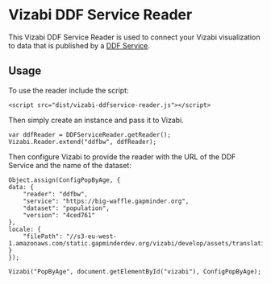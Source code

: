 # Vizabi DDF Service Reader

This Vizabi DDF Service Reader is used to connect your Vizabi visualization to data that is published by a [DDF Service](https://github.com/Gapminder/big-waffle/blob/master/SERVICE_SPEC.md).  

## Usage

To use the reader include the script:

    <script src="dist/vizabi-ddfservice-reader.js"></script>

Then simply create an instance and pass it to Vizabi. 

    var ddfReader = DDFServiceReader.getReader();
    Vizabi.Reader.extend("ddfbw", ddfReader);

Then configure Vizabi to provide the reader with the URL of the DDF Service and the name of the dataset:

    Object.assign(ConfigPopByAge, {
    data: {
        "reader": "ddfbw",
        "service": "https://big-waffle.gapminder.org",
        "dataset": "population",
        "version": "4ced761"
    },
    locale: {
        "filePath": "//s3-eu-west-1.amazonaws.com/static.gapminderdev.org/vizabi/develop/assets/translation/"
    }
    });

    Vizabi("PopByAge", document.getElementById("vizabi"), ConfigPopByAge);
